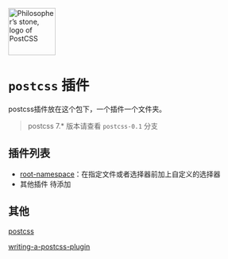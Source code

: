 
<img align="center" width="95" height="95"
     alt="Philosopher’s stone, logo of PostCSS"
     src="https://postcss.org/logo.svg">

# `postcss` 插件

postcss插件放在这个包下，一个插件一个文件夹。

> postcss 7.* 版本请查看 `postcss-0.1` 分支

## 插件列表

- [root-namespace](./root-namespace)：在指定文件或者选择器前加上自定义的选择器
- 其他插件 待添加

## 其他

[postcss](https://postcss.org/api/)

[writing-a-postcss-plugin](https://github.com/postcss/postcss/blob/main/docs/writing-a-plugin.md)

